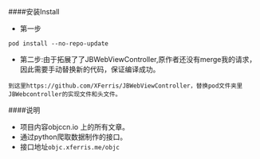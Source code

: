 ####安装Install
- 第一步
```
pod install --no-repo-update
```
- 第二步:由于拓展了了JBWebViewController,原作者还没有merge我的请求，因此需要手动替换新的代码，保证编译成功。
```
到这里https://github.com/XFerris/JBWebViewController，替换pod文件夹里JBWebcontroller的实现文件和头文件。
```
####说明
* 项目内容objccn.io 上的所有文章。
* 通过python爬取数据制作的接口。
* 接口地址`objc.xferris.me/objc`
